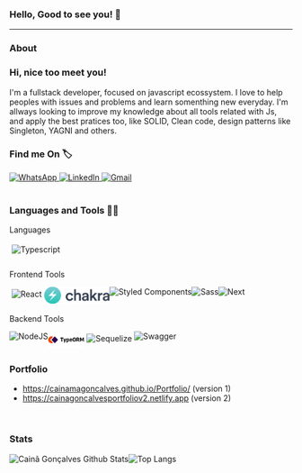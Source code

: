 ### Hello, Good to see you! 👋

---

### About

<h3>Hi, nice too meet you!</h3>

<p>I'm a fullstack developer, focused on javascript ecossystem. I love to help peoples with issues and problems and learn somenthing new everyday. I'm allways looking to improve my knowledge about all tools related with Js, and apply the best pratices too, like SOLID, Clean code, design patterns like Singleton, YAGNI and others.</p>


### Find me On 🏷

<div>  
  <a href="https://wa.me/send?phone=5512981591418" target="_blank">
    <img src="https://img.shields.io/badge/WhatsApp-25D366?style=for-the-badge&logo=whatsapp&logoColor=white" alt="WhatsApp" title="WhatsApp" />
  </a>
  
  <a href="https://www.linkedin.com/in/cainã-gonçalves/" target="_blank">
    <img src="https://img.shields.io/badge/LinkedIn-0077B5?style=for-the-badge&logo=linkedin&logoColor=white" alt="LinkedIn" title="LinkedIn" />
  </a>
  
  <a href="mailto:moaraadrean@gmail.com" target="_blank">
    <img src="https://img.shields.io/badge/Gmail-FF0000?style=for-the-badge&logo=gmail&logoColor=white" alt="Gmail" title="Gmail" />
  </a>
</div>

<br />

### Languages and Tools 🔨🔧

<div>
  <p>Languages</p>
 <a href="https://www.typescriptlang.org/docs/" target="blank"> <img align="left" alt="Typescript"     src="https://upload.wikimedia.org/wikipedia/commons/thumb/4/4c/Typescript_logo_2020.svg/2048px-Typescript_logo_2020.svg.png" height="30" style="vertical-align:top; margin:4px"> </a> 
</div>

<br />
<br />
  
<div>
  <p>Frontend Tools</p>
  <a href="https://pt-br.reactjs.org" target="blank"> <img align="left" alt="React" src="https://cdn4.iconfinder.com/data/icons/logos-3/600/React.js_logo-512.png" height="30" style="vertical-align:top; margin:4px"> </a>
  
  <a href="https://chakra-ui.com" target="blank"> <img align="left" alt="Chakra UI" src="https://raw.githubusercontent.com/chakra-ui/chakra-ui/main/logo/logo-colored@2x.png?raw=true" height="30"> </a>
  
  <a href="https://styled-components.com" target="blank"> <img align="left" alt="Styled Components" src="https://miro.medium.com/max/318/1*7jRD5QhgARucFKvRHFxpOg.png" height="30"> </a>
  
  <a href="https://sass-lang.com" target="blank"> <img align="left" alt="Sass" src="https://img.icons8.com/color/452/sass-avatar.png" height="30"> </a>
  
  <a href="https://nextjs.org" target="blank"> <img align="left" alt="Next" src="https://iconape.com/wp-content/files/gm/82643/svg/next-js.svg" height="30"> </a>
</div>

 <br />
 <br />
 
<div>
  <p>Backend Tools</p>
  <a href="https://nodejs.org/en/" target="blank"> <img align="left" alt="NodeJS" src="https://cdn3.iconfinder.com/data/icons/popular-services-brands/512/node-512.png" height="30"> </a>
  
  <a href="https://typeorm.io" target="blank"> <img align="left" alt="Typeorm" src="https://raw.githubusercontent.com/typeorm/typeorm/master/resources/logo_big.png" height="30"> </a>
  
  <a href="https://sequelize.org" target="blank"> <img align="left" alt="Sequelize" src="https://hyunseob.github.io/images/sequelizejs.png" height="30" style="vertical-align:top; margin:4px"> </a>
  
  <a href="https://swagger.io" target="blank"> <img align="left" alt="Swagger" src="https://help.apiary.io/images/swagger-logo.png" height="30"> </a>  
</div>

<br />
<br />

### Portfolio
  
  - https://cainamagoncalves.github.io/Portfolio/ (version 1)
  - https://cainagoncalvesportfoliov2.netlify.app (version 2)

<br />

### Stats

<img align="left" alt="Cainã Gonçalves Github Stats" src="https://github-readme-stats.vercel.app/api?username=cainamagoncalves&show_icons=true&hide_border=true&yheme=tokyonight" />
<img align="left" alt="Top Langs" src="https://github-readme-stats.vercel.app/api/top-langs/?username=cainamagoncalves&theme=tokyonight" />

<br />
<br />
